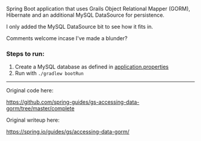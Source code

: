 Spring Boot application that uses Grails Object Relational Mapper (GORM), Hibernate and an additional MySQL DataSource for persistence.

I only added the MySQL DataSource bit to see how it fits in.

Comments welcome incase I've made a blunder?

### Steps to run:

1. Create a MySQL database as defined in [application.properties](https://github.com/timyates/data-gorm-mysql/tree/master/src/main/resources/application.properties)
2. Run with `./gradlew bootRun`

---

Original code here:

https://github.com/spring-guides/gs-accessing-data-gorm/tree/master/complete

Original writeup here:

https://spring.io/guides/gs/accessing-data-gorm/